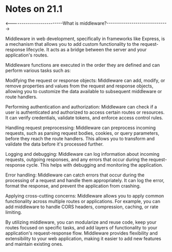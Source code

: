 # Notes on 21.1

<-------------------------What is middleware?------------------------------>

Middleware in web development, specifically in frameworks like Express, is a mechanism that allows you to add custom functionality to the request-response lifecycle. It acts as a bridge between the server and your application's routes.

Middleware functions are executed in the order they are defined and can perform various tasks such as:

Modifying the request or response objects: Middleware can add, modify, or remove properties and values from the request and response objects, allowing you to customize the data available to subsequent middleware or route handlers.

Performing authentication and authorization: Middleware can check if a user is authenticated and authorized to access certain routes or resources. It can verify credentials, validate tokens, and enforce access control rules.

Handling request preprocessing: Middleware can preprocess incoming requests, such as parsing request bodies, cookies, or query parameters, before they reach the route handlers. This allows you to transform and validate the data before it's processed further.

Logging and debugging: Middleware can log information about incoming requests, outgoing responses, and any errors that occur during the request-response cycle. This helps with debugging and monitoring the application.

Error handling: Middleware can catch errors that occur during the processing of a request and handle them appropriately. It can log the error, format the response, and prevent the application from crashing.

Applying cross-cutting concerns: Middleware allows you to apply common functionality across multiple routes or applications. For example, you can add middleware to handle CORS headers, compression, caching, or rate limiting.

By utilizing middleware, you can modularize and reuse code, keep your routes focused on specific tasks, and add layers of functionality to your application's request-response flow. Middleware provides flexibility and extensibility to your web application, making it easier to add new features and maintain existing ones.
